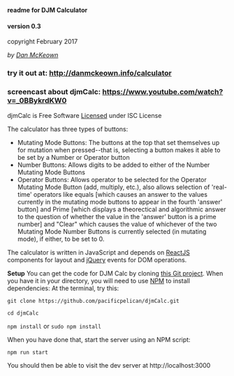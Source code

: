 **readme for DJM Calculator**

#### version 0.3

copyright February 2017

*by [Dan McKeown](http://danmckeown.info)*

### try it out at: http://danmckeown.info/calculator

### screencast about djmCalc: https://www.youtube.com/watch?v=_0BBykrdKW0

djmCalc is Free Software [Licensed](https://github.com/pacificpelican/djmCalc/blob/master/LICENSE) under ISC License

The calculator has three types of buttons:

* Mutating Mode Buttons: The buttons at the top that set themselves up for mutation when pressed--that is, selecting a button makes it able to be set by a Number or Operator button 
* Number Buttons: Allows digits to be added to either of the Number Mutating Mode Buttons
* Operator Buttons: Allows operator to be selected for the Operator Mutating Mode Button (add, multiply, etc.), also allows selection of 'real-time' operators like equals [which causes an answer to the values currently in the mutating mode buttons to appear in the fourth 'answer' button] and Prime [which displays a theorectical and algorithmic answer to the question of whether the value in the 'answer' button is a prime number] and "Clear" which causes the value of whichever of the two Mutating Mode Number Buttons is currently selected (in mutating mode), if either, to be set to 0.

The calculator is written in JavaScript and depends on [ReactJS](https://facebook.github.io/react/) components for layout and [jQuery](http://jquery.com/) events for DOM operations.

**Setup**
You can get the code for DJM Calc by cloning [this Git project](https://github.com/pacificpelican/djmCalc).  When you have it in your directory, you will need to use [NPM](https://www.npmjs.com/) to install dependencies:
At the terminal, try this:

`git clone https://github.com/pacificpelican/djmCalc.git`

`cd djmCalc`

`npm install` or `sudo npm install`

When you have done that, start the server using an NPM script:

`npm run start`

You should then be able to visit the dev server at http://localhost:3000
